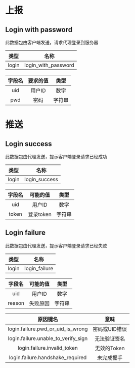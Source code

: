 # 上报

## Login with password

此数据包由客户端发送，请求代理登录到服务器

|  类型   |         名称          |     
|:-----:|:-------------------:|
| login | login_with_password |

| 字段名 | 要求的值 | 类型  |
|:---:|:----:|:---:|
| uid | 用户ID | 数字  | 
| pwd |  密码  | 字符串 |

# 推送

## Login success

此数据包由代理发送，提示客户端登录请求已经成功

|  类型   |      名称       |     
|:-----:|:-------------:|
| login | login_success |

|  字段名  |  可能的值   | 类型  |
|:-----:|:-------:|:---:|
|  uid  |  用户ID   | 数字  | 
| token | 登录token | 字符串 |       

## Login failure

此数据包由代理发送，提示客户端登录请求已经失败

|  类型   |      名称       |     
|:-----:|:-------------:|
| login | login_failure |

|  字段名   | 可能的值 | 类型  |
|:------:|:----:|:---:|
|  uid   | 用户ID | 数字  |
| reason | 失败原因 | 字符串 |       

|                原因键名                 |    意味    |     
|:-----------------------------------:|:--------:|
|  login.failure.pwd_or_uid_is_wrong  | 密码或UID错误 |
| login.failure.unable_to_verify_sign |  无法验证签名  |
|     login.failure.invalid_token     | 无效的Token |
|  login.failure.handshake_required   |  未完成握手   |
